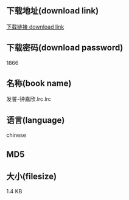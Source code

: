 ## 下载地址(download link)
[下载链接 download link](https://tutu365.netlify.app/?s=%E5%8F%91%E8%AA%93-%E9%92%9F%E5%98%89%E6%AC%A3.lrc)

## 下载密码(download password)
1866

## 名称(book name)
发誓-钟嘉欣.lrc.lrc

## 语言(language)
chinese

## MD5


## 大小(filesize)
1.4 KB
